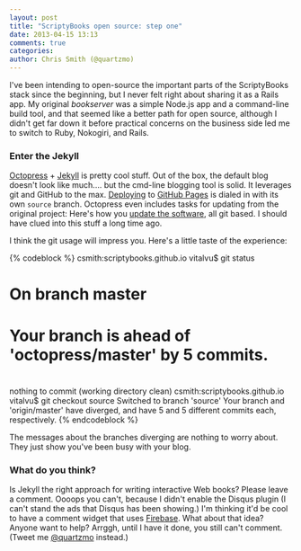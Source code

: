 ```yaml
---
layout: post
title: "ScriptyBooks open source: step one"
date: 2013-04-15 13:13
comments: true
categories:
author: Chris Smith (@quartzmo)
---
```


I've been intending to open-source the important parts of the ScriptyBooks stack since the beginning, but I never felt
right about sharing it as a Rails app. My original *bookserver* was a simple Node.js app and a command-line build tool, and that seemed like a
better path for open source, although I didn't get far down it before practical concerns on the business side led me to
switch to Ruby, Nokogiri, and Rails.

### Enter the Jekyll

[Octopress](http://octopress.org) + [Jekyll](http://jekyllrb.com/) is pretty cool stuff. Out of the box, the default blog doesn't look like much....
but the cmd-line blogging tool is solid. It leverages git and GitHub to the max.
[Deploying](http://octopress.org/docs/deploying/github/) to [GitHub Pages](http://pages.github.com/) is dialed in with its own `source` branch.
Octopress even includes tasks for updating from the original project:
Here's how you [update the software](http://octopress.org/docs/updating/), all git based. I should have clued into this stuff a long time ago.

I think the git usage will impress you. Here's a little taste of the experience:

{% codeblock %}
csmith:scriptybooks.github.io vitalvu$ git status
# On branch master
# Your branch is ahead of 'octopress/master' by 5 commits.
#
nothing to commit (working directory clean)
csmith:scriptybooks.github.io vitalvu$ git checkout source
Switched to branch 'source'
Your branch and 'origin/master' have diverged,
and have 5 and 5 different commits each, respectively.
{% endcodeblock %}

The messages about the branches diverging are nothing to worry about. They just show you've been busy with your blog.

### What do you think?

Is Jekyll the right approach for writing interactive Web books? Please leave a comment. Oooops you can't, because I didn't
enable the Disqus plugin (I can't stand the ads that Disqus has been showing.) I'm thinking it'd be cool to have a comment widget that
uses [Firebase](http://www.firebase.com). What about that idea? Anyone want to help? Arrggh, until I have it done, you still can't comment. (Tweet me [@quartzmo](http://twitter.com/quartzmo) instead.)
